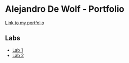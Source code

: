 # Alejandro De Wolf - Portfolio

[Link to my portfolio](https://github.com/AlejandroDeWolf/2imd-webtechadvanced-portfolio)

## Labs
* [Lab 1](https://github.com/AlejandroDeWolf/2imd-webtechadvanced-portfolio/tree/main/lab1%20-%20git)
* [Lab 2](https://github.com/AlejandroDeWolf/2imd-webtechadvanced-portfolio/tree/main/lab2%20-%20grid)
